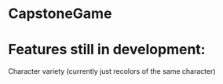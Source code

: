 # CapstoneGame

# Features still in development:
Character variety  (currently just recolors of the same character)

